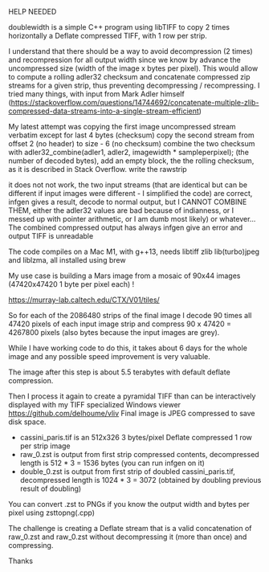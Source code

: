 HELP NEEDED

doublewidth is a simple C++ program using libTIFF to copy 2 times horizontally a Deflate compressed TIFF,
with 1 row per strip.

I understand that there should be a way to avoid decompression (2 times) and recompression for all output width since we
know by advance the uncompressed size (width of the image x bytes per pixel).
This would allow to compute a rolling adler32 checksum and concatenate compressed zip streams for a given strip, thus preventing decompressing / recompressing.
I tried many things, with input from Mark Adler himself (https://stackoverflow.com/questions/14744692/concatenate-multiple-zlib-compressed-data-streams-into-a-single-stream-efficient)

My latest attempt was copying the first image uncompressed stream verbatim except for last 4 bytes (checksum)
copy the second stream from offset 2 (no header) to size - 6 (no checksum)
combine the two checksum with adler32_combine(adler1, adler2, imagewidth * sampleperpixel);  (the number of decoded bytes), 
add an empty block, the the rolling checksum, as it is described in Stack Overflow. 
write the rawstrip

it does not not work, the two input streams (that are identical but can be different if input images were different - I simplified the code) are correct, 
infgen gives a result, decode to normal output, but I CANNOT COMBINE THEM, either the adler32 values are bad because of indianness, or I messed up with pointer arithmetic, 
or I am dumb most likely) or whatever...
The combined compressed output has always infgen give an error and  output TIFF is unreadable

The code compiles on a Mac M1, with g++13, needs libtiff zlib lib(turbo)jpeg and liblzma, all installed using brew

My use case is building a Mars image from  a mosaic of 90x44 images (47420x47420 1 byte per pixel each) !

https://murray-lab.caltech.edu/CTX/V01/tiles/

So for each of the 2086480 strips of the final image I decode 90 times all 47420 pixels of each input image strip and compress 90 x 47420 = 4267800 pixels (also bytes because the input images are grey).

While I have working code to do this, it takes about 6 days for the whole image and any possible speed improvement is very valuable.

The image after this step is about 5.5 terabytes with default deflate compression.

Then I process it again to create a pyramidal TIFF than can be interactively displayed with my TIFF specialized Windows viewer https://github.com/delhoume/vliv 
Final image is JPEG compressed to save disk space.

  - cassini_paris.tif is an 512x326 3 bytes/pixel Deflate compressed 1 row per strip image
  - raw_0.zst is output from first strip compressed contents, decompressed length is 512 * 3 = 1536 bytes (you can run infgen on it)
  - double_0.zst is output from first strip of doubled cassini_paris.tif, decompressed length is 1024 * 3 = 3072 (obtained by doubling previous result of doubling)

You can convert .zst to PNGs if you know the output width and bytes per pixel using zsttopng(.cpp) 

The challenge is creating a Deflate stream that is a valid concatenation of raw_0.zst and raw_0.zst without decompressing it (more than once) and compressing.


Thanks

